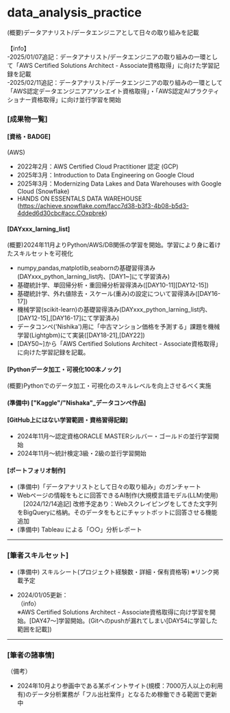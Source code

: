 # data_analysis_practice
(概要)データアナリスト/データエンジニアとして日々の取り組みを記載<br>
<br>
【info】<br>
 -2025/01/07追記：データアナリスト/データエンジニアの取り組みの一環として「AWS Certified Solutions Architect - Associate資格取得」に向けた学習記録を記載<br>
 -2025/02/11追記：データアナリスト/データエンジニアの取り組みの一環として「AWS認定データエンジニアアソシエイト資格取得」・「AWS認定AIプラクティショナー資格取得」に向け並行学習を開始
  
  
### [成果物一覧] <br>

#### [資格・BADGE]
(AWS)
- 2022年2月：AWS Certified Cloud Practitioner 認定
(GCP)
- 2025年3月：Introduction to Data Engineering on Google Cloud
- 2025年3月：Modernizing Data Lakes and Data Warehouses with Google Cloud
(Snowflake)
- HANDS ON ESSENTALS DATA WAREHOUSE
(https://achieve.snowflake.com/facc7d38-b3f3-4b08-b5d3-4dded6d30cbc#acc.COxpbrek)

#### [DAYxxx_larning_list]
(概要)2024年11月よりPython/AWS/DB関係の学習を開始。学習により身に着けたスキルセットを可視化
- numpy,pandas,matplotlib,seabornの基礎習得済み(DAYxxx_python_larning_list内、[DAY1~]にて学習済み)
- 基礎統計学、単回帰分析・重回帰分析習得済み([DAY10-11][DAY12-15])
- 基礎統計学、外れ値除去・スケール(重み)の設定について習得済み([DAY16-17])
- 機械学習(scikit-learn)の基礎習得済み(DAYxxx_python_larning_list内、[DAY12-15],[DAY16-17]にて学習済み)
- データコンペ('Nishika')用に「中古マンション価格を予測する」課題を機械学習(Lightgbm)にて実装([DAY18-21],[DAY22])<br>
- [DAY50~]から「AWS Certified Solutions Architect - Associate資格取得」に向けた学習記録を記載。
  
#### [Pythonデータ加工・可視化100本ノック]
(概要)Pythonでのデータ加工・可視化のスキルレベルを向上させるべく実施<br>

#### (準備中) ["Kaggle"/"Nishaka"_データコンペ作品] <br>
#### [GitHub上にはない学習範囲・資格習得記録]
- 2024年11月～認定資格ORACLE MASTERシルバー・ゴールドの並行学習開始
- 2024年11月～統計検定3級・2級の並行学習開始 <br>
#### [ポートフォリオ制作]
- (準備中)「データアナリストとして日々の取り組み」のガンチャート
- Webページの情報をもとに回答できるAI制作(大規模言語モデル(LLM)使用)<br>
  　[2024/12/14追記] 改修予定あり：Webスクレイピングをしてきた文字列をBigQueryに格納。そのデータをもとにチャットボットに回答させる機能追加
- (準備中) Tableau による「○○」分析レポート
---
### [筆者スキルセット] <br>
- (準備中) スキルシート(プロジェクト経験数・詳細・保有資格等) ※リンク掲載予定 <br>

- 2024/01/05更新：<br>
（info）<br>
※AWS Certified Solutions Architect - Associate資格取得に向け学習を開始。[DAY47～]学習開始。(Gitへのpushが漏れてしまい[DAY54に学習した範囲を記載])


---
### [筆者の諸事情] <br>
（備考）<br>
- 2024年10月より参画中である某ポイントサイト(規模：7000万人以上の利用有)のデータ分析業務が「フル出社案件」となるため稼働できる範囲で更新中
